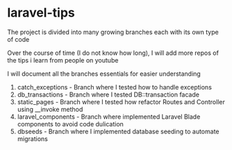 # laravel-tips

The project is divided into many growing branches each with its own type of code

Over the course of time (I do not know how long), I will add more repos of the tips i learn from people on youtube

I will document all the branches essentials for easier understanding

<ol>
<li>catch_exceptions - Branch where I tested how to handle exceptions</li>
<li>db_transactions - Branch where I tested DB::transaction facade</li>
<li>static_pages - Branch where I tested how refactor Routes and Controller using __invoke method</li>
<li>laravel_components - Branch where implemented Laravel Blade components to avoid code dulication</li>
<li>dbseeds - Branch where I implemented database seeding to automate migrations</li>
</ol>
